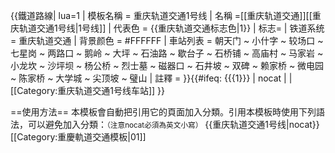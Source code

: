 {{鐵道路線| lua=1
| 模板名稱 = 重庆轨道交通1号线
| 名稱 =[[重庆轨道交通]][[重庆轨道交通1号线|1号线]]
| 代表色 = {{重庆轨道交通标志色|1}}
| 标志=
| 铁道系统 = 重庆轨道交通
| 背景颜色 = #FFFFFF
| 車站列表 = 朝天门 ~ 小什字 ~ 较场口 ~ 七星岗 ~ 两路口 ~ 鹅岭 ~ 大坪 ~ 石油路 ~ 歇台子 ~ 石桥铺 ~ 高庙村 ~ 马家岩 ~ 小龙坎 ~ 沙坪坝 ~ 杨公桥 ~ 烈士墓 ~ 磁器口 ~ 石井坡 ~ 双碑 ~ 赖家桥 ~ 微电园 ~ 陈家桥 ~ 大学城 ~ 尖顶坡 ~ 璧山
| 註釋 = 
}}<includeonly>{{#ifeq: {{{1}}} | nocat | <!--空--> |[[Category:重庆轨道交通1号线车站]] }}</includeonly><noinclude>

==使用方法==
本模板會自動把引用它的頁面加入分類。引用本模板時使用下列語法，可以避免加入分類：<small>（注意nocat必須為英文小寫）</small>
 <nowiki>{{重庆轨道交通1号线|nocat}}</nowiki>
[[Category:重慶軌道交通模板|01]]
</noinclude>